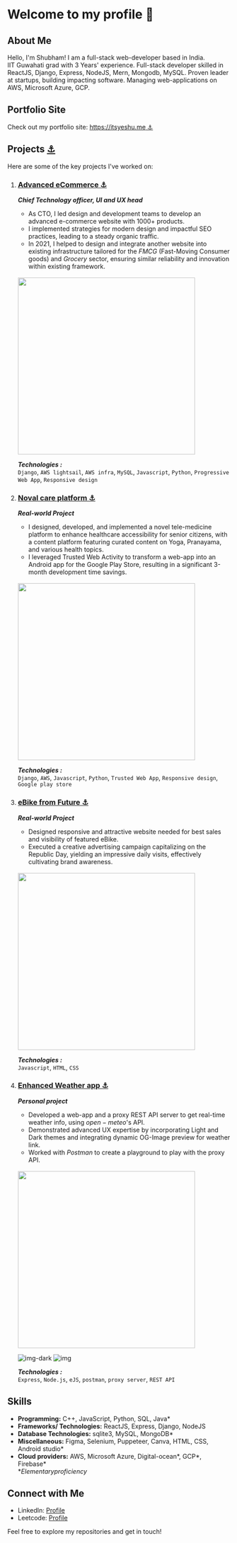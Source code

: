 # Welcome to my profile 🙏

## About Me

Hello, I'm Shubham! I am a full-stack web-developer based in India.<br/>
IIT Guwahati grad with 3 Years' experience. Full-stack developer skilled in ReactJS, Django, Express, NodeJS, Mern, Mongodb, MySQL. Proven leader at startups, building impacting software. Managing web-applications on AWS, Microsoft Azure, GCP.

## Portfolio Site

Check out my portfolio site: [https://itsyeshu.me ⚓](https://itsyeshu.me)

## Projects [⚓](https://itsyeshu.me/projects/)

Here are some of the key projects I've worked on:

1. ### [Advanced eCommerce ⚓](https://itsyeshu.me/projects/advanced-ecommerce)
    ***Chief Technology officer, UI and UX head***
   
   - As CTO, I led design and development teams to develop an advanced e-commerce website with 1000+ products.
   - I implemented strategies for modern design and impactful SEO practices, leading to a steady organic traffic.
   - In 2021, I helped to design and integrate another website into existing infrastructure tailored for the $FMCG$ (Fast-Moving Consumer goods) and $Grocery$ sector, ensuring similar reliability and innovation within existing framework.

   <br/>
   <img src="https://github.com/itsyeshu/itsyeshu/assets/128498272/e7adbf6f-5e76-41f6-972b-a0b23bebf93d"  width="400px" />

    ***Technologies :***<br/>
    `Django`, `AWS lightsail`, `AWS infra`, `MySQL`, `Javascript`, `Python`, `Progressive Web App`, `Responsive design`
3. ### [Noval care platform ⚓](https://itsyeshu.me/projects/noval-care-platform/)
    ***Real-world Project***

   - I designed, developed, and implemented a novel tele-medicine platform to enhance healthcare accessibility for senior citizens, with a content platform featuring curated content on Yoga, Pranayama, and various health topics.
   - I leveraged Trusted Web Activity to transform a web-app into an Android app for the Google Play Store, resulting in a significant 3-month development time savings.

    <br/>
    <img src="https://github.com/itsyeshu/itsyeshu/assets/128498272/09012c19-daf5-4c99-b187-ce97e8e1c46b"  width="400px">
   
    ***Technologies :***<br/>
    `Django`, `AWS`, `Javascript`, `Python`, `Trusted Web App`, `Responsive design`, `Google play store`
5. ### [eBike from Future ⚓](https://itsyeshu.me/projects/ebike-from-future/)
    ***Real-world Project***
   
   - Designed responsive and attractive website needed for best sales and visibility of featured eBike.
   - Executed a creative advertising campaign capitalizing on the Republic Day, yielding an impressive daily visits, effectively cultivating brand awareness.
   <br/>
   <img src="https://github.com/itsyeshu/itsyeshu/assets/128498272/d485341f-562e-4a7a-a745-f1f850ae76a2" width="400px" />

    ***Technologies :***<br/>
    `Javascript`, `HTML`, `CSS`

7. ### [Enhanced Weather app ⚓](https://itsyeshu.me/projects/weather-app/)
    ***Personal project***
   
   - Developed a web-app and a proxy REST API server to get real-time weather info, using $open-meteo$'s API.
   - Demonstrated advanced UX expertise by incorporating Light and Dark themes and integrating dynamic OG-Image preview for weather link.
   - Worked with $Postman$ to create a playground to play with the proxy API.
   
   <br/>
   <img src="https://github.com/itsyeshu/itsyeshu/assets/128498272/dd59745e-b56f-40ad-951a-26f92937d4b8" width="400px" />

   ![img-dark](https://github.com/itsyeshu/itsyeshu/assets/128498272/9328fd39-3a38-4e06-be31-79154b5e24e8)
   ![img](https://github.com/itsyeshu/itsyeshu/assets/128498272/d50de503-80c8-4e04-8ad9-566a7fb80912)

    ***Technologies :***<br/>
    `Express`, `Node.js`, `eJS`, `postman`, `proxy server`, `REST API`

## Skills
  - **Programming:** C++, JavaScript, Python, SQL, Java*
  - **Frameworks/ Technologies:** ReactJS, Express, Django, NodeJS
  - **Database Technologies:** sqlite3, MySQL, MongoDB*
  - **Miscellaneous:** Figma, Selenium, Puppeteer, Canva, HTML, CSS, Android studio*
  - **Cloud providers:** AWS, Microsoft Azure, Digital-ocean*, GCP*, Firebase* <br/>
    $* Elementary proficiency$

## Connect with Me

- LinkedIn: [Profile](https://www.linkedin.com/in/itsyeshu/)
- Leetcode: [Profile](https://leetcode.com/itsyeshu/)

Feel free to explore my repositories and get in touch!
